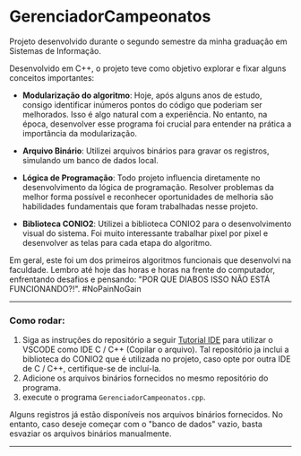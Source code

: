 # GerenciadorCampeonatos

Projeto desenvolvido durante o segundo semestre da minha graduação em Sistemas de Informação.

Desenvolvido em C++, o projeto teve como objetivo explorar e fixar alguns conceitos importantes:

- **Modularização do algoritmo**: Hoje, após alguns anos de estudo, consigo identificar inúmeros pontos do código que poderiam ser melhorados. Isso é algo natural com a experiência. No entanto, na época, desenvolver esse programa foi crucial para entender na prática a importância da modularização.

- **Arquivo Binário**: Utilizei arquivos binários para gravar os registros, simulando um banco de dados local.

- **Lógica de Programação**: Todo projeto influencia diretamente no desenvolvimento da lógica de programação. Resolver problemas da melhor forma possível e reconhecer oportunidades de melhoria são habilidades fundamentais que foram trabalhadas nesse projeto.

- **Biblioteca CONIO2**: Utilizei a biblioteca CONIO2 para o desenvolvimento visual do sistema. Foi muito interessante trabalhar pixel por pixel e desenvolver as telas para cada etapa do algoritmo.

Em geral, este foi um dos primeiros algoritmos funcionais que desenvolvi na faculdade. Lembro até hoje das horas e horas na frente do computador, enfrentando desafios e pensando: "POR QUE DIABOS ISSO NÃO ESTÁ FUNCIONANDO?!". 
#NoPainNoGain

---

### **Como rodar:**
1. Siga as instruções do repositório a seguir [Tutorial IDE](https://github.com/mateus-sm/Conio2-VsCode) para utilizar o VSCODE como IDE C / C++ (Copilar o arquivo). Tal repositório ja inclui a biblioteca do CONIO2 que é utilizada no projeto, caso opte por outra IDE de C / C++, certifique-se de incluí-la.
2. Adicione os arquivos binários fornecidos no mesmo repositório do programa.
3. execute o programa `GerenciadorCampeonatos.cpp`.

Alguns registros já estão disponíveis nos arquivos binários fornecidos. No entanto, caso deseje começar com o "banco de dados" vazio, basta esvaziar os arquivos binários manualmente.

---

